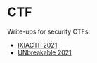 # CTF

Write-ups for security CTFs:
- [IXIACTF 2021](2021/IXIACTF/ixia_ctf.md)
- [UNbreakable 2021](2021/UNbreakable/unbreakable.md)
